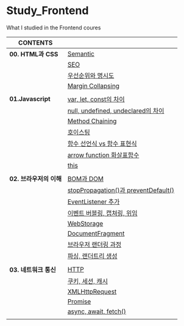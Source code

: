 # Study_Frontend
What I studied in the Frontend coures
 

|**CONTENTS**||
|---|---|
|**00. HTML과 CSS**|[Semantic](00.HTML과%20CSS/00.Semantic.md)|
||[SEO](00.HTML과%20CSS/01.SEO.md)|
||[우선순위와 명시도](00.HTML과%20CSS/02.우선순위_명시도.md)|
||[Margin Collapsing](00.HTML과%20CSS/03.Margin_Collapsing.md)|
|||
|**01.Javascript**|[var, let, const의 차이](01.Javascript/00.var_let_const.md)|
||[null, undefined, undeclared의 차이](01.Javascript/01.Null_Undefined_Undeclared.md)|
||[Method Chaining](01.Javascript/02.Method_Chaining.md)|
||[호이스팅](01.Javascript/03.호이스팅.md)|
||[함수 선언식 vs 함수 표현식](01.Javascript/04.함수_선언식_표현식.md)|
||[arrow function 화살표함수](01.Javascript/05.Arrow_Function.md)|
||[this](01.Javascript/06.this.md)|
|||
|**02. 브라우저의 이해**|[BOM과 DOM](02.브라우저의%20이해/00.BOM_DOM.md)|
||[stopPropagation()과 preventDefault()](02.브라우저의%20이해/01.stopPropagation()_preventDefault().md)|
||[EventListener 추가](02.브라우저의%20이해/02.EventListener_추가.md)|
||[이벤트 버블링, 캡쳐링, 위임](02.브라우저의%20이해/03.버블링_캡쳐링_위임.md)|
||[WebStorage](02.브라우저의%20이해/04.WebStorage.md)|
||[DocumentFragment](02.브라우저의%20이해/05.DocumentFragment.md)|
||[브라우저 랜더링 과정](02.브라우저의%20이해/06.브라우저_랜더링_과정.md)|
||[파싱, 랜더트리 생성](02.브라우저의%20이해/07.파싱_랜더트리_생성.md)|
|||
|**03. 네트워크 통신**|[HTTP](03.네트워크%20통신/00.HTTP.md)|
||[쿠키, 세션, 캐시](03.네트워크%20통신/01.쿠키_세션_캐시.md)|
||[XMLHttpRequest](03.네트워크%20통신/02.XMLHttpRequest.md)|
||[Promise](03.네트워크%20통신/03.Promise.md)|
||[async, await, fetch()](03.네트워크%20통신/04.async_await_fetch().md)|
|||